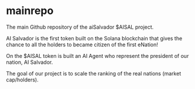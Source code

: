 # mainrepo
The main Github repository of the aiSalvador $AISAL project.

AI Salvador is the first token built on the Solana blockchain that gives the chance to all the holders to became citizen of the first eNation! 

On the $AISAL token is built an AI Agent who represent the president of our nation, AI Salvador. 

The goal of our project is to scale the ranking of the real nations (market cap/holders).
